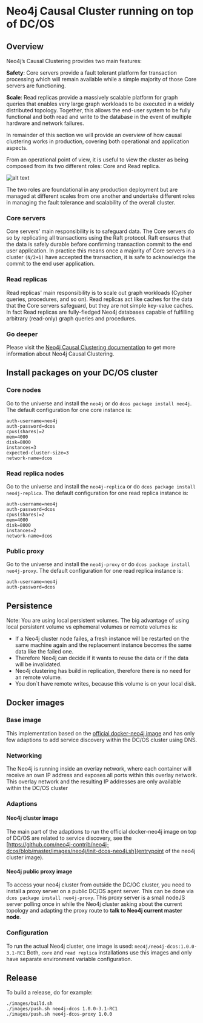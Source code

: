 # Neo4j Causal Cluster running on top of DC/OS
## Overview
Neo4j’s Causal Clustering provides two main features:

**Safety**: Core servers provide a fault tolerant platform for transaction processing which will remain available while a simple majority of those Core servers are functioning.

**Scale**: Read replicas provide a massively scalable platform for graph queries that enables very large graph workloads to be executed in a widely distributed topology.
Together, this allows the end-user system to be fully functional and both read and write to the database in the event of multiple hardware and network failures.

In remainder of this section we will provide an overview of how causal clustering works in production, covering both operational and application aspects.

From an operational point of view, it is useful to view the cluster as being composed from its two different roles: Core and Read replica.

![alt text](http://neo4j.com/docs/operations-manual/beta/images/causal-clustering.png "causal clustering")

The two roles are foundational in any production deployment but are managed at different scales from one another and undertake different roles in managing the fault tolerance and scalability of the overall cluster.

### Core servers
Core servers' main responsibility is to safeguard data. The Core servers do so by replicating all transactions using the Raft protocol. Raft ensures that the data is safely durable before confirming transaction commit to the end user application. In practice this means once a majority of Core servers in a cluster `(N/2+1)` have accepted the transaction, it is safe to acknowledge the commit to the end user application.

### Read replicas
Read replicas' main responsibility is to scale out graph workloads (Cypher queries, procedures, and so on). Read replicas act like caches for the data that the Core servers safeguard, but they are not simple key-value caches. In fact Read replicas are fully-fledged Neo4j databases capable of fulfilling arbitrary (read-only) graph queries and procedures.

### Go deeper
Please visit the [Neo4j Causal Clustering documentation](http://neo4j.com/docs/operations-manual/beta/clustering-architecture/causal-cluster) to get more information about Neo4j Causal Clustering.

## Install packages on your DC/OS cluster
### Core nodes
Go to the universe and install the `neo4j` or do `dcos package install neo4j`. The default configuration for one core instance is:

```
auth-username=neo4j
auth-password=dcos
cpus(shares)=2
mem=4000
disk=8000
instances=3
expected-cluster-size=3
network-name=dcos
```

### Read replica nodes
Go to the universe and install the `neo4j-replica` or do `dcos package install neo4j-replica`. The default configuration for one read replica instance is:

```
auth-username=neo4j
auth-password=dcos
cpus(shares)=2
mem=4000
disk=8000
instances=2
network-name=dcos
```

### Public proxy
Go to the universe and install the `neo4j-proxy` or do `dcos package install neo4j-proxy`. The default configuration for one read replica instance is:

```
auth-username=neo4j
auth-password=dcos
```


## Persistence
Note: You are using local persistent volumes. The big advantage of using local persistent volume vs ephemeral volumes or remote volumes is:


- If a Neo4j cluster node failes, a fresh instance will be restarted on the same machine again and the replacement instance becomes the same data like the failed one.
- Therefore Neo4j can decide if it wants to reuse the data or if the data will be invalidated.
- Neo4j clustering has build in replication, therefore there is no need for an remote volume.
- You don`t have remote writes, because this volume is on your local disk.

## Docker images
### Base image
This implementation based on the [official docker-neo4j image](https://github.com/neo4j/docker-neo4j/tree/master/src/3.1) and has only few adaptions to add service discovery within the DC/OS cluster using DNS.

### Networking
The Neo4j is running inside an overlay network, where each container will receive an own IP address and exposes all ports within this overlay network. This overlay network and the resulting IP addresses are only available within the DC/OS cluster

### Adaptions
#### Neo4j cluster image
The main part of the adaptions to run the official docker-neo4j image on top of DC/OS are related to service discovery, see the [https://github.com/neo4j-contrib/neo4j-dcos/blob/master/images/neo4j/init-dcos-neo4j.sh](entrypoint of the neo4j cluster image).

#### Neo4j public proxy image
To access your neo4j cluster from outside the DC/OC cluster, you need to install a proxy server on a public DC/OS agent server. This can be done via `dcos package install neo4j-proxy`. This proxy server is a small nodeJS server polling once in while the Neo4j cluster asking about the current topology and adapting the proxy route to **talk to Neo4j current master node**.

### Configuration
To run the actual Neo4j cluster, one image is used: `neo4j/neo4j-dcos:1.0.0-3.1-RC1`
Both, `core` and `read replica` installations use this images and only have separate environment variable configuration.

## Release
To build a release, do for example:

```
./images/build.sh
./images/push.sh neo4j-dcos 1.0.0-3.1-RC1
./images/push.sh neo4j-dcos-proxy 1.0.0
```